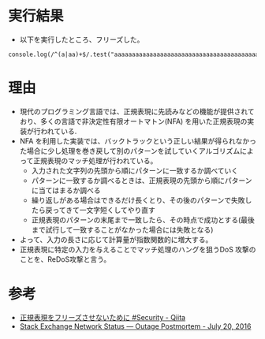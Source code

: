 # 実行結果
* 以下を実行したところ、フリーズした。
```
console.log(/^(a|aa)+$/.test("aaaaaaaaaaaaaaaaaaaaaaaaaaaaaaaaaaaaaaaaaaaaaaaaaaaaaa!"));
```

# 理由
* 現代のプログラミング言語では、正規表現に先読みなどの機能が提供されており、多くの言語で非決定性有限オートマトン(NFA) を用いた正規表現の実装が行われている.
* NFA を利用した実装では、バックトラックという正しい結果が得られなかった場合に少し処理を巻き戻して別のパターンを試していくアルゴリズムによって正規表現のマッチ処理が行われている。
  * 入力された文字列の先頭から順にパターンに一致するか調べていく
  * パターンに一致するか調べるときは、正規表現の先頭から順にパターンに当てはまるか調べる
  * 繰り返しがある場合はできるだけ長くとり、その後のパターンで失敗したら戻ってきて一文字短くしてやり直す
  * 正規表現のパターンの末尾まで一致したら、その時点で成功とする(最後まで試行して一致することがなかった場合には失敗となる)
* よって、入力の長さに応じて計算量が指数関数的に増大する。
* 正規表現に特定の入力を与えることでマッチ処理のハングを狙うDoS 攻撃のことを、ReDoS攻撃と言う。

# 参考
* [正規表現をフリーズさせないために \#Security \- Qiita](https://qiita.com/Tatamo/items/68a10c6274953e695354)
* [Stack Exchange Network Status — Outage Postmortem \- July 20, 2016](https://stackstatus.tumblr.com/post/147710624694/outage-postmortem-july-20-2016)